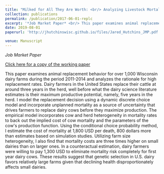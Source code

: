 ```yaml
---
title: "Milked for All They Are Worth: <br/> Analyzing Livestock Mortality Costs in a Dynamic Discrete Choice Model"
collection: publications
permalink: /publication/2017-06-01-replc
excerpt: '*Job Market Paper* <br/> This paper examines animal replacement behavior for over 1,000 Wisconsin dairy farms during the period 2011-2014 and analyzes the rationale for high replacement rates. I model the replacement decision using a dynamic discrete choice model and incorporate unplanned mortality as a source of uncertainty that drives farmers to replace dairy cows before they maximize production. Using the conditional choice probability method, I estimate the cost of mortality at 1,800 USD per death, 800 dollars more than estimates based on simulation studies. Utilizing farm size heterogeneity, I also find that mortality costs are three times higher on small dairies than on larger ones.'
date: 2019-08-01
paperurl: 'http://jhutchinswisc.github.io/files/Jared_Hutchins_JMP.pdf'

venue: Manuscript
---
```


*Job Market Paper*

[Click here for a copy of the working paper](http://jhutchinswisc.github.io/files/JMP.pdf)

This paper examines animal replacement behavior for over 1,000 Wisconsin dairy farms during the period 2011-2014 and analyzes the rationale for high replacement rates.
Dairy farmers in the United States replace their cattle at around three years in the herd, well before what the dairy science literature estimates is their maximum productive potential, namely, five years in the herd.
I model the replacement decision using a dynamic discrete choice model and incorporate unplanned mortality as a source of uncertainty that drives farmers to replace dairy cows before they maximize production. 
The empirical model incorporates cow and herd heterogeneity in mortality rates to back out the implied cost of cow mortality and the parameters of the cow's production function. 
Using the conditional choice probability method, I estimate the cost of mortality at 1,800 USD per death, 800 dollars more than estimates based on simulation studies.
Utilizing farm size heterogeneity, I also find that mortality costs are three times higher on small dairies than on larger ones.
In a counteractual estimation, dairy farmers were willing to pay 1,300 USD to eliminate mortality risk completely for first year dairy cows. 
These results suggest that genetic selection in U.S. dairy favors relatively large farms given that declining health disproportionately affects small dairies.